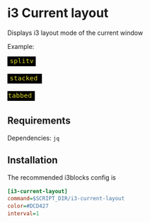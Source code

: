 # i3 Current layout

Displays i3 layout mode of the current window

Example:

![splitv](./screenshot-splitv.png)

![stacked](./screenshot-stacked.png)

![tabbed](./screenshot-tabbed.png)

## Requirements

Dependencies: `jq`

## Installation

The recommended i3blocks config is

```INI
[i3-current-layout]
command=$SCRIPT_DIR/i3-current-layout
color=#DCD427
interval=1
```
